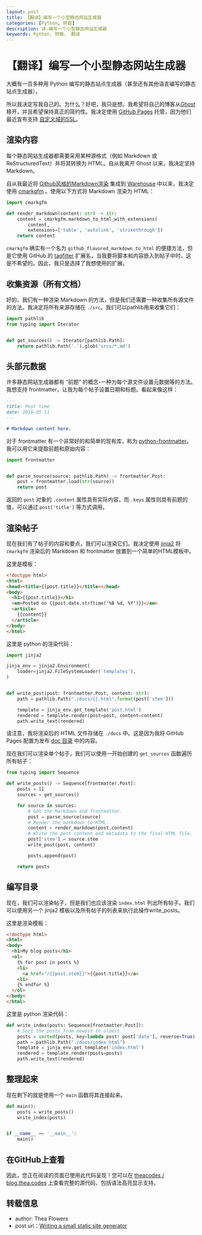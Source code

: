 ```yaml
---
layout: post
title: 【翻译】编写一个小型静态网站生成器
categories: [Python, 转载]
description: 译-编写一个小型静态网站生成器
keywords: Python, 转载， 翻译
---
```


# 【翻译】编写一个小型静态网站生成器

大概有一百多种用 Python 编写的静态站点生成器（甚至还有其他语言编写的静态站点生成器）。

所以我决定写我自己的。为什么？好吧，我只是想。我希望将自己的博客从[Ghost](https://ghost.org/)移开，并且希望保持真正的简约性。我决定使用 [GitHub Pages](https://pages.github.com/) 托管，因为他们最近宣布支持 [自定义域的SSL](https://blog.github.com/2018-05-01-github-pages-custom-domains-https/)。

## 渲染内容

每个静态网站生成器都需要采用某种源格式（例如 Markdown 或 ReStructuredText）并将其转换为 HTML。自从我离开 Ghost 以来，我决定坚持 Markdown。

自从我最近将 [Github风格的Markdown渲染](https://github.github.com/gfm/) 集成到 [Warehouse](https://github.com/pypa/warehouse) 中以来，我决定使用 [cmarkgfm](https://pypi.org/project/cmarkgfm) 。使用以下方式将 Markdown 渲染为 HTML：

```python
import cmarkgfm

def render_markdown(content: str) -> str:
    content = cmarkgfm.markdown_to_html_with_extensions(
        content,
        extensions=['table', 'autolink', 'strikethrough'])
    return content
```

`cmarkgfm` 确实有一个名为 `github_flavored_markdown_to_html` 的便捷方法，但是它使用 GitHub 的 [tagfilter](https://github.github.com/gfm/#disallowed-raw-html-extension-) 扩展名，当我要将脚本和内容嵌入到帖子中时，这是不希望的。因此，我只是选择了我想使用的扩展。

## 收集资源（所有文档）

好的，我们有一种渲染 Markdown 的方法，但是我们还需要一种收集所有源文件的方法。我决定将所有来源存储在 `./src`。我们可以pathlib用来收集它们：

```python
import pathlib
from typing import Iterator


def get_sources() -> Iterator[pathlib.Path]:
    return pathlib.Path('.').glob('srcs/*.md')
```

## 头部元数据

许多静态网站生成器都有 “前题” 的概念-一种为每个源文件设置元数据等的方法。我想支持 frontmatter，让我为每个帖子设置日期和标题。看起来像这样：

```markdown
---
title: Post time
date: 2018-05-11
---

# Markdown content here.
```

对于 frontmatter 有一个非常好的和简单的现有库，称为 [python-frontmatter](https://pypi.org/project/python-frontmatter/)。我可以用它来提取前题和原始内容：

```python
import frontmatter


def parse_source(source: pathlib.Path) -> frontmatter.Post:
    post = frontmatter.load(str(source))
    return post
```

返回的 `post` 对象的 `.content` 属性具有实际内容，而 `.keys` 属性则具有前题的值，可以通过 `post['title']` 等方式调用。

## 渲染帖子

现在我们有了帖子的内容和要点，我们可以渲染它们。我决定使用 [jinja2](https://pypi.org/project/jinja2) 将 `cmarkgfm` 渲染后的 Markdown 和 frontmatter 放置到一个简单的HTML模板中。

这里是模板：

```html
<!doctype html>
<html>
<head><title>{{post.title}}</title></head>
<body>
  <h1>{{post.title}}</h1>
  <em>Posted on {{post.date.strftime('%B %d, %Y')}}</em>
  <article>
    {{content}}
  </article>
</body>
</html>
```

这里是 python 的渲染代码：

```python
import jinja2

jinja_env = jinja2.Environment(
    loader=jinja2.FileSystemLoader('templates'),
)


def write_post(post: frontmatter.Post, content: str):
    path = pathlib.Path("./docs/{}.html".format(post['stem']))

    template = jinja_env.get_template('post.html')
    rendered = template.render(post=post, content=content)
    path.write_text(rendered)
```

请注意，我将渲染后的 HTML 文件存储在 `./docs` 中。这是因为我将 GitHub Pages 配置为发布 [doc 目录](https://help.github.com/en/articles/configuring-a-publishing-source-for-your-github-pages-site#publishing-your-github-pages-site-from-a-docs-folder-on-your-master-branch) 中的内容。

现在我们可以渲染单个帖子，我们可以使用一开始创建的 `get_sources` 函数遍历所有帖子：

```python
from typing import Sequence

def write_posts() -> Sequence[frontmatter.Post]:
    posts = []
    sources = get_sources()

    for source in sources:
        # Get the Markdown and frontmatter.
        post = parse_source(source)
        # Render the markdown to HTML.
        content = render_markdown(post.content)
        # Write the post content and metadata to the final HTML file.
        post['stem'] = source.stem
        write_post(post, content)

        posts.append(post)

    return posts
```

## 编写目录

现在，我们可以渲染帖子，但是我们也应该渲染 `index.html` 列出所有帖子。我们可以使用另一个 jinja2 模板以及所有帖子的列表来执行此操作write_posts。

这里是渲染模板：

```html
<!doctype html>
<html>
<body>
  <h1>My blog posts</h1>
  <ol>
    {% for post in posts %}
    <li>
      <a href="/{{post.stem}}">{{post.title}}</a>
    <li>
    {% endfor %}
  </ol>
</body>
</html>
```

这里是 python 渲染代码：

```python
def write_index(posts: Sequence[frontmatter.Post]):
    # Sort the posts from newest to oldest.
    posts = sorted(posts, key=lambda post: post['date'], reverse=True)
    path = pathlib.Path("./docs/index.html")
    template = jinja_env.get_template('index.html')
    rendered = template.render(posts=posts)
    path.write_text(rendered)
```

## 整理起来

现在剩下的就是使用一个 `main` 函数将其连接起来。

```python
def main():
    posts = write_posts()
    write_index(posts)


if __name__ == '__main__':
    main()
```

## 在GitHub上查看

因此，您正在阅读的页面已使用此代码呈现！您可以在 [theacodes / blog.thea.codes](https://github.com/theacodes/blog.thea.codes/) 上查看完整的源代码，包括语法高亮显示支持。

## 转载信息

- author: Thea Flowers
- post url：[Writing a small static site generator](https://blog.thea.codes/a-small-static-site-generator/)
